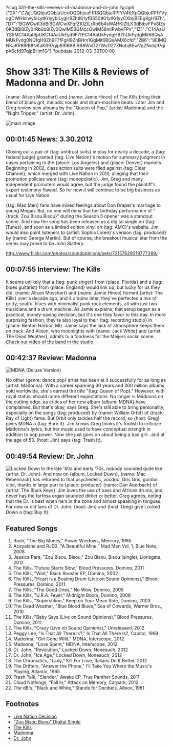 ?slug 331-the-kills-reviews-of-madonna-and-dr-john
?graph {"2X":"C7ajUQQbjuQQbjuUcxiOQQbjuuFfRSQQbjuRPfYV4ttXpQQbjuRPfYVyogCtWHclwybILytKrlyybILygH9ZhtKrlyfBS50tKrlytKrlyyCXbyBEEgKgH9Zh","D7":"BGWCwK3dBiBGWCwXFqfZKIZtLrRb6b4sWAHKIZtLK3dBibvFPv8IZy0K3dBi8IZy0rRb6b8IZy0QwIM5BGMccQwIM58miPwbvFPv","1Z1":"C14AaUYS5MC14AaIRpUKC14AaUkFyd9F7fFC14AaUkFydgH9ZhUkFydgMit6BQsAMUkFydg0NQfgH9Zh9F7fFgH9ZhBHm1GgMit6BQsAMX6cfd","2B6":"9EIMQNKaKRBIRB8NKaKR97qipBIRB8BIRB8WvD27WvD27ZNobj8EwVgZNobj97qipX6cfd97qipBHm1G"}
?pubdate 2012-03-30T00:00

# Show 331: The Kills & Reviews of Madonna and Dr. John
{name: Alison Mosshart} and {name: Jamie Hince} of The Kills bring their blend of blues grit, melodic vocals and drum-machine beats. Later Jim and Greg review new albums by the "Queen of Pop," {artist: Madonna} and the "Night Tripper," {artist: Dr. John}.

![main image](//static.soundopinions.org/images/2012/thekills.jpg)


## 00:01:45 News: 3.30.2012
Closing out a pair of {tag: antitrust suits} in play for nearly a decade, a {tag: federal judge} granted {tag: Live Nation}'s motion for summary judgment in cases pertaining to the {place: Los Angeles} and {place: Denver} markets. Beginning in 2002, class action suits were filed against {tag: Clear Channel}, which merged with Live Nation in 2010, alleging that their promotion policies were {tag: monopolistic}. Jim, Greg and many independent promoters would agree, but the judge found the plaintiff's expert testimony flawed. So for now it will continue to be big business as usual for Live Nation.

{tag: Mad Men} fans have mixed feelings about Don Draper's marriage to young Megan. But, no one will deny that her birthday performance of "{track: Zou Bisou Bisou}" during the Season 5 opener was a standout scene. And now the song has been released as a digital single on {tag: iTunes}, and soon as a limited edition vinyl on {tag: AMC}'s website. Jim would also point listeners to {artist: Sophia Loren}'s version {tag:  produced} by {name: George Martin}. But of course, the breakout musical star from the series may prove to be John Slattery.

http://www.flickr.com/photos/soundopinions/sets/72157629319777269/

## 00:07:55 Interview: The Kills
It seems unlikely that a {tag: punk singer} from {place: Florida} and a {tag: blues guitarist} from {place: England} would link up, but lucky for us they did. {name: Alison Mosshart} and {name: Jamie Hince} formed {artist: The Kills} over a decade ago, and 4 albums later, they've perfected a mix of gritty, soulful blues with minimalist punk rock elements, all with just two musicians and a drum machine. As Jamie explains, that setup began as a practical, money-saving decision, but it's one they favor to this day. In more surprising fashion, they're also loyal to their {tag: recording studio} in {place: Benton Harbor, MI}. Jamie says the lack of atmosphere keeps them on track. And Alison, who moonlights with {name: Jack White} and {artist: The Dead Weather}, admits to a fondness for the Meijers social scene. [Check out video of the band in the studio.](http://www.wbez.org/blog/bez/2012-03-29/kills-perform-wbez-sound-opinions-97744)

## 00:42:37 Review: Madonna
![MDNA (Deluxe Version)](//static.soundopinions.org/assets/331/1Z10.jpg "20044/511415302")

No other {genre: dance pop} artist has been at it successfully for as long as {artist: Madonna}. With a career spanning 30 years and 300 million albums sold worldwide, she's earned the title "{tag: Queen of Pop}." However, with royal status, should come different expectations. No longer is Madonna on the cutting edge, as critics of her new album {album: MDNA} have complained. But that's okay, says Greg. She's still able to bring personality, especially on the songs {tag: produced} by {name: William Orbit} of {track: Ray of Light} fame. But Orbit only tackles half the record, so {host: Greg} gives MDNA a {tag: Burn It}. Jim knows Greg thinks it's foolish to criticize Madonna's lyrics, but her music used to have conceptual strength in addition to pop power. Now she just goes on about being a bad girl...and at the age of 53. {host: Jim} says {tag: Trash It}.

## 00:49:54 Review: Dr. John
![Locked Down](//static.soundopinions.org/assets/331/2B60.jpg "28962/510125400")
In the late '60s and early '70s, nobody sounded quite like {artist: Dr. John}. And now on {album: Locked Down}, {name: Mac Rebennack} has returned to that psychedelic, voodoo, Gris Gris, gumbo vibe, thanks in large part to {place: producer} {name: Dan Auerbach} of {artist: The Black Keys}. Jim loves the use of bass and African drums, and never has the farfesa organ sounded dirtier or better. Greg agrees, noting that the Dr. is best when he's in the zone and almost speaking in tongues. For new or old fans of Dr. John, {host: Jim} and {host: Greg} give Locked Down a {tag: Buy It}.

## Featured Songs
1. Rush, "The Big Money," Power Windows, Mercury, 1985
2. Aceyalone and RJD2, "A Beautiful Mine," Mad Men Vol. 1, Blue Note, 2008
3. Jessica Pare, "Zou Bisou, Bisou," Zou Bisou, Bisou (single), Lionsgate, 2012
4. The Kills, "Future Starts Slow," Blood Pressures, Domino, 2011
5. The Kills, "Wait," Black Rooster EP, Domino, 2002
6. The Kills, "Heart is a Beating Drum (Live on Sound Opinions)," Blood Pressures, Domino, 2011
7. The Kills, "The Good Ones," No Wow, Domino, 2005
8. The Kills, "U.R.A. Fever," Midnight Boom, Domino, 2008
9. The Kills, "Superstition," Keep on Your Mean Side, Domino, 2003
10. The Dead Weather, "Blue Blood Blues," Sea of Cowards, Warner Bros., 2010
11. The Kills, "Baby Says (Live on Sound Opinions)," Blood Pressures, Domino, 2011
12. The Kills, "Crazy (Live on Sound Opinions)," Unreleased, 2012
13. Peggy Lee, "Is That All There Is?," Is That All There Is?, Capitol, 1969
14. Madonna, "Girl Gone Wild," MDNA, Interscope, 2012
15. Madonna, "Love Spent," MDNA, Interscope, 2012
16. Dr. John, "Revolution," Locked Down, Nonesuch, 2012
17. Dr. John, "Ice Age," Locked Down, Nonesuch, 2012
18. The Chromatics, "Lady," Kill For Love, Italians Do It Better, 2012
19. The Drifters, "Answer the Phone," I'll Take You Where the Music's Playing, Atlantic, 1965
20. Trash Talk, "Slander," Awake EP, True Panther Sounds, 2011
21. Cloud Nothings, "Fall In," Attack on Memory, Carpark, 2012
22. The dB's, "Black and White," Stands for Decibels, Albion, 1981

## Footnotes 
- [Live Nation Decision](http://www.billboard.com/biz/articles/news/touring/1098207/business-matters-judge-says-live-nation-does-not-monopolize-live)
- ["Zou Bisou Bisou" Digital Single](http://www.washingtonpost.com/blogs/arts-post/post/mad-men-to-release-single-of-zou-bisou-bisou-the-song-in-everyones-head-monday/2012/03/26/gIQAg0GwbS_blog.html?tid=pm_lifestyle_pop)
- [The Kills](http://www.thekills.tv/)
- [Madonna](http://www.madonna.com/)
- [Dr. John](http://www.nitetripper.com/)
